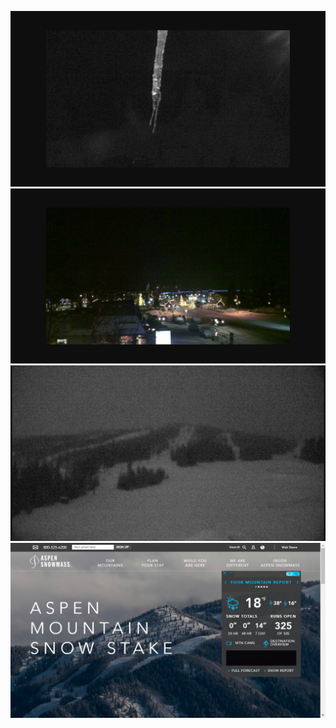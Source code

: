 ![AutomatedStoryAuthorV11](https://github.com/StateDocuments/Colorado-public/blob/main/Ami67ea8fec-b343-4cce-b92b-9443cc5c6ea0.png)
![AutomatedStoryAuthorV11](https://github.com/StateDocuments/Colorado-public/blob/main/Ami88da6c1f-e031-4309-9972-2f239cc94268.png)
![AutomatedStoryAuthorV11](https://github.com/StateDocuments/Colorado-public/blob/main/Amid0ab1329-73d4-4823-a211-e304eb1c32b6.png)
![AutomatedStoryAuthorV11](https://github.com/StateDocuments/Colorado-public/blob/main/Amifac747c2-2495-4560-a2d6-cbda4bc70a8a.png)

